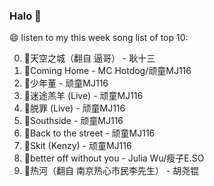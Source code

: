 

### Halo 👋

😄 listen to my this week song list of top 10:

0. 🌈天空之城（翻自 逼哥）  - 耿十三
1. 🌈Coming Home - MC Hotdog/顽童MJ116
2. 🌈少年董  - 顽童MJ116
3. 🌈迷途羔羊 (Live) - 顽童MJ116
4. 🌈脱罪 (Live) - 顽童MJ116
5. 🌈Southside - 顽童MJ116
6. 🌈Back to the street - 顽童MJ116
7. 🌈Skit (Kenzy) - 顽童MJ116
8. 🌈better off without you - Julia Wu/瘦子E.SO
9. 🌈热河（翻自 南京热心市民李先生）  - 胡尧锟

